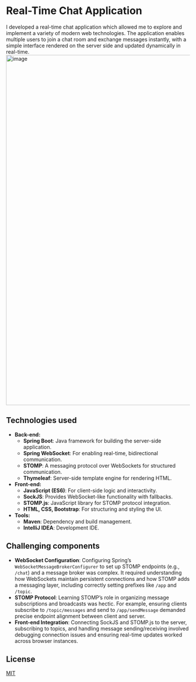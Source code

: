 # Real-Time Chat Application

I developed a real-time chat application which allowed me to explore and implement a variety of modern web technologies. The application enables multiple users to join a chat room and exchange messages instantly, with a simple interface rendered on the server side and updated dynamically in real-time.
<img width="959" alt="image" src="https://github.com/user-attachments/assets/b6897a31-2b83-472d-8c03-599a40e07be2" />

## Technologies used
- **Back-end:**
    - **Spring Boot**: Java framework for building the server-side application.
    - **Spring WebSocket**: For enabling real-time, bidirectional communication.
    - **STOMP**: A messaging protocol over WebSockets for structured communication.
    - **Thymeleaf**: Server-side template engine for rendering HTML.
- **Front-end:**
    - **JavaScript (ES6)**: For client-side logic and interactivity.
    - **SockJS**: Provides WebSocket-like functionality with fallbacks.
    - **STOMP.js**: JavaScript library for STOMP protocol integration.
    - **HTML, CSS, Bootstrap**: For structuring and styling the UI.
- **Tools:**
    - **Maven**: Dependency and build management.
    - **IntelliJ IDEA**: Development IDE.

## Challenging components
- **WebSocket Configuration**: Configuring Spring’s ```WebSocketMessageBrokerConfigurer``` to set up STOMP endpoints (e.g., ```/chat```) and a message broker was complex. It required understanding how WebSockets maintain persistent connections and how STOMP adds a messaging layer, including correctly setting prefixes like ```/app``` and ```/topic```.
- **STOMP Protocol**: Learning STOMP’s role in organizing message subscriptions and broadcasts was hectic. For example, ensuring clients subscribe to ```/topic/messages``` and send to ```/app/sendMessage``` demanded precise endpoint alignment between client and server.
- **Front-end Integration**: Connecting SockJS and STOMP.js to the server, subscribing to topics, and handling message sending/receiving involved debugging connection issues and ensuring real-time updates worked across browser instances.

## License

[MIT](https://choosealicense.com/licenses/mit/)
